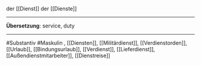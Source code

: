 der [[Dienst]]
der [[Dienste]]

---

**Übersetzung**: service, duty

---

#Substantiv
#Maskulin
, [[Diensten]], [[Militärdienst]], [[Verdienstorden]], [[Urlaub]], [[Bindungsurlaub]], [[Verdienst]], [[Lieferdienst]], [[Außendienstmitarbeiter]], [[Dienstreise]]